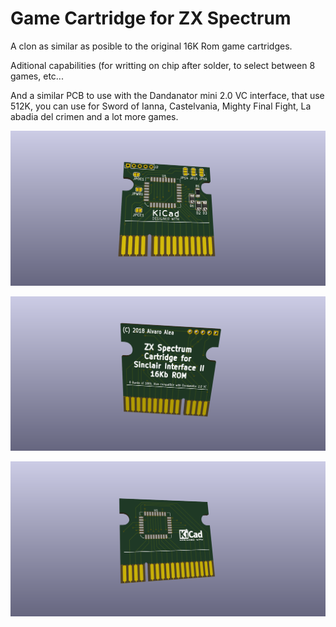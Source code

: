 # Game Cartridge for ZX Spectrum

A clon as similar as posible to the original 16K Rom game cartridges.

Aditional capabilities (for writting on chip after solder, to select between 8 games, etc...

And a similar PCB to use with the Dandanator mini 2.0 VC interface, that use 512K, you can use for Sword of Ianna, Castelvania, Mighty Final Fight, La abadia del crimen and a lot more games.

![My image](if2.png)

![My image](if2_2.png)

![My image](danda.png)
